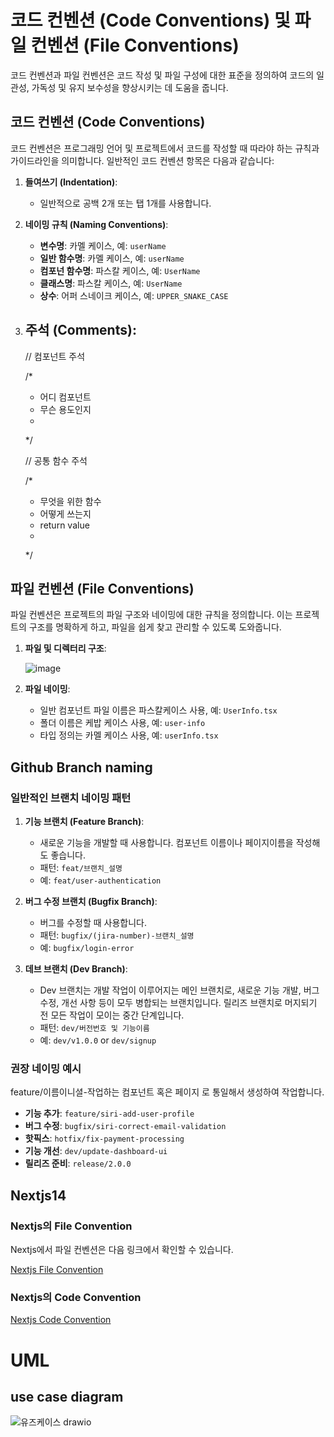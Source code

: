 # 코드 컨벤션 (Code Conventions) 및 파일 컨벤션 (File Conventions)

코드 컨벤션과 파일 컨벤션은 코드 작성 및 파일 구성에 대한 표준을 정의하여 코드의 일관성, 가독성 및 유지 보수성을 향상시키는 데 도움을 줍니다.

## 코드 컨벤션 (Code Conventions)

코드 컨벤션은 프로그래밍 언어 및 프로젝트에서 코드를 작성할 때 따라야 하는 규칙과 가이드라인을 의미합니다. 일반적인 코드 컨벤션 항목은 다음과 같습니다:

1. **들여쓰기 (Indentation)**:

   - 일반적으로 공백 2개 또는 탭 1개를 사용합니다.

2. **네이밍 규칙 (Naming Conventions)**:

   - **변수명**: 카멜 케이스, 예: `userName`
   - **일반 함수명**: 카멜 케이스, 예: `userName`
   - **컴포넌 함수명**: 파스칼 케이스, 예: `UserName`
   - **클래스명**: 파스칼 케이스, 예: `UserName`
   - **상수**: 어퍼 스네이크 케이스, 예: `UPPER_SNAKE_CASE`

3. **주석 (Comments)**:
   -
   // 컴포넌트 주석
   
   /*
   * 어디 컴포넌트
   * 무슨 용도인지
   * 
   */
   
   // 공통 함수 주석
   
   /*
   * 무엇을 위한 함수
   * 어떻게 쓰는지
   * return value
   * 
   */ 

## 파일 컨벤션 (File Conventions)

파일 컨벤션은 프로젝트의 파일 구조와 네이밍에 대한 규칙을 정의합니다. 이는 프로젝트의 구조를 명확하게 하고, 파일을 쉽게 찾고 관리할 수 있도록 도와줍니다.

1. **파일 및 디렉터리 구조**:

   ![image](https://github.com/user-attachments/assets/bfaf96ef-1ca1-4613-b485-857b331ffbdb)


2. **파일 네이밍**:

   - 일반 컴포넌트 파일 이름은 파스칼케이스 사용, 예: `UserInfo.tsx`
   - 폴더 이름은 케밥 케이스 사용, 예: `user-info`
   - 타입 정의는 카멜 케이스 사용, 예: `userInfo.tsx`

## Github Branch naming

### 일반적인 브랜치 네이밍 패턴

1. **기능 브랜치 (Feature Branch)**:

   - 새로운 기능을 개발할 때 사용합니다. 컴포넌트 이름이나 페이지이름을 작성해도 좋습니다.
   - 패턴: `feat/브랜치_설명`
   - 예: `feat/user-authentication`

2. **버그 수정 브랜치 (Bugfix Branch)**:

   - 버그를 수정할 때 사용합니다.
   - 패턴: `bugfix/(jira-number)-브랜치_설명`
   - 예: `bugfix/login-error`

4. **데브 브랜치 (Dev Branch)**:

   - Dev 브랜치는 개발 작업이 이루어지는 메인 브랜치로, 새로운 기능 개발, 버그 수정, 개선 사항 등이 모두 병합되는 브랜치입니다. 릴리즈 브랜치로 머지되기 전 모든 작업이 모이는 중간 단계입니다.
   - 패턴: `dev/버전번호 및 기능이름`
   - 예: `dev/v1.0.0` or `dev/signup`


### 권장 네이밍 예시

feature/이름이니셜-작업하는 컴포넌트 혹은 페이지 로 통일해서 생성하여 작업합니다.

- **기능 추가**: `feature/siri-add-user-profile`
- **버그 수정**: `bugfix/siri-correct-email-validation`
- **핫픽스**: `hotfix/fix-payment-processing`
- **기능 개선**: `dev/update-dashboard-ui`
- **릴리즈 준비**: `release/2.0.0`


## Nextjs14

### Nextjs의 File Convention

Nextjs에서 파일 컨벤션은 다음 링크에서 확인할 수 있습니다.

[Nextjs File Convention](https://nextjs.org/docs/app/api-reference/file-conventions)

### Nextjs의 Code Convention

[Nextjs Code Convention](https://github.com/dwarvesf/nextjs-boilerplate/blob/master/docs/CODE_STYLE.md?plain=1)

# UML

## use case diagram
![유즈케이스 drawio](https://github.com/user-attachments/assets/6a1fa2ea-9eed-47ee-a619-e2ec2b3d5807)
